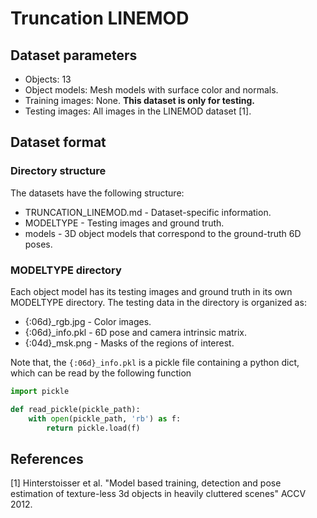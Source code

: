 # Truncation LINEMOD

## Dataset parameters

* Objects: 13
* Object models: Mesh models with surface color and normals.
* Training images: None. **This dataset is only for testing.**
* Testing images: All images in the LINEMOD dataset [1].

## Dataset format

### Directory structure

The datasets have the following structure:

* TRUNCATION_LINEMOD.md - Dataset-specific information.
* MODELTYPE - Testing images and ground truth.
* models - 3D object models that correspond to the ground-truth 6D poses.

### MODELTYPE directory

Each object model has its testing images and ground truth in its own MODELTYPE directory. The testing data in the directory is organized as:

* {:06d}_rgb.jpg - Color images.
* {:06d}_info.pkl - 6D pose and camera intrinsic matrix.
* {:04d}_msk.png - Masks of the regions of interest.

Note that, the `{:06d}_info.pkl` is a pickle file containing a python dict, which can be read by the following function

```python
import pickle

def read_pickle(pickle_path):
    with open(pickle_path, 'rb') as f:
        return pickle.load(f)
```

## References

[1] Hinterstoisser et al. "Model based training, detection and pose estimation of texture-less 3d objects in heavily cluttered scenes" ACCV 2012.

